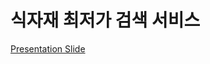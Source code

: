 # 식자재 최저가 검색 서비스

  <A href="https://drive.google.com/file/d/1aLSzuUcFyCUhz30m_6lemPJUOb_Poow2/view"> Presentation Slide </A>
<P>

